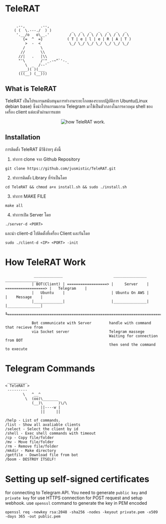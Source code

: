 # TeleRAT
```
    
     .--,       .--,     
    ( (  \.---./  ) )         _   _   _   _   _   _   _  
     '.__/o   o\__.'         / \ / \ / \ / \ / \ / \ / \ 
        {=  ^  =}           ( T | e | l | e | R | A | T )
         >  -  <             \_/ \_/ \_/ \_/ \_/ \_/ \_/          
        /       \
       //       \\
      //|   .   |\\
      "'\       /'"_.-~^`'-.
         \  _  /--'         `
       ___)( )(___
      (((__) (__)))    
```
## What is TeleRAT
TeleRAT เป็นโปรแกรมสนับสนุนการทำงานระยะไกลของระบบปฎิบัติการ Ubuntu(Linux debian base) ซึ่งนำโปรแกรมแกรม Telegram มาใช้เป็นตัวกลางในการควบคุม shell ของเครื่อง client แต่ละตัวผ่านการแชท
<p align="center">
<img align="center" src="https://media.giphy.com/media/hTDO28e3i3Di3H2Y8f/giphy.gif" alt="how TeleRAT work.">
</p>

## Installation
การติดตั้ง TeleRAT มีวิธีง่ายๆ ดังนี้
1. ทำการ clone จาก Github Repository
```
git clone https://github.com/jusmistic/TeleRAT.git
```

2. ทำการติดตั้ง Library ที่จำเป็นโดย 
```
cd TeleRAT && chmod a+x install.sh && sudo ./install.sh
```

3. ทำการ MAKE FILE
```
make all
```
4. ทำการเปิด Server โดย
```
./server-d <PORT>
```
และนำ client-d ไปติดตั้งที่เครื่อง Client และรันโดย
```
sudo ./client-d <IP> <PORT> -init
```

# How TeleRAT Work
```
             _____________                       _______________                       _______________
            | BOT(Client) | ==================> |     Server    | ==================> |   Telegram    |
            |   Ubuntu    |                     | Ubuntu On AWS |                     |    Message    | 
            |_____________|                     |_______________|                     |_______________|
                   ╚===========================================================================╝
            
            Bot communicate with Server        handle with command that recieve from
            via Socket server                  Telegram massege 
                                               Waiting for connection from BOT
                                               then send the command to execute

```

# Telegram Commands
```
 _________
< TeleRAT >
 ---------
        \   ^__^
         \  (oo)\_______
            (__)\       )\/\
                ||----w |
                ||     ||

/help - List of commands.
/list - Show all avaliable clients
/select - Select the client by id
/shell - Exec shell commands with timeout
/cp - Copy file/folder
/mv - Move file/folder
/rm - Remove file/folder
/mkdir - Make directory
/getfile - Download file from bot
/boom - DESTROY ITSELF!
```

# Setting up self-signed certificates

for connecting to Telegram API. You need to generate `public key` and `private key` for use HTTPS connection for POST request and setup webhook. use `openssl` command to generate the key in PEM encoded

```
openssl req -newkey rsa:2048 -sha256 -nodes -keyout private.pem -x509 -days 365 -out public.pem
```
